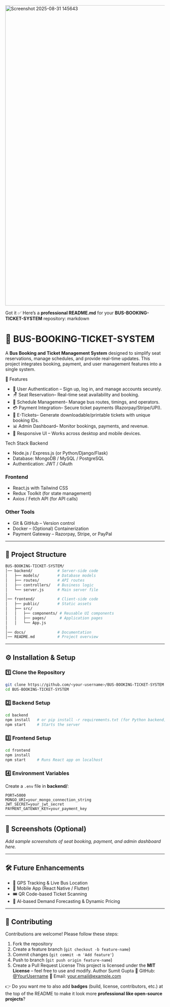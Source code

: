 <img width="1919" height="947" alt="Screenshot 2025-08-31 145643" src="https://github.com/user-attachments/assets/34a680eb-659c-4733-b816-ba215d2b4932" />




Got it ✅
Here’s a **professional README.md** for your **BUS-BOOKING-TICKET-SYSTEM** repository:
markdown
# 🚌 BUS-BOOKING-TICKET-SYSTEM

A **Bus Booking and Ticket Management System** designed to simplify seat reservations, manage schedules, and provide real-time updates. This project integrates booking, payment, and user management features into a single system.  

🚀 Features
- 🔐 User Authentication – Sign up, log in, and manage accounts securely.  
- 🪑 Seat Reservation– Real-time seat availability and booking.  
- 📅 Schedule Management– Manage bus routes, timings, and operators.  
- 💳 Payment Integration– Secure ticket payments (Razorpay/Stripe/UPI).  
- 📄 E-Tickets– Generate downloadable/printable tickets with unique booking IDs.  
- 📊 Admin Dashboard– Monitor bookings, payments, and revenue.  
- 📱 Responsive UI – Works across desktop and mobile devices.  



Tech Stack
Backend
- Node.js / Express.js (or Python/Django/Flask)  
- Database: MongoDB / MySQL / PostgreSQL  
- Authentication: JWT / OAuth  

### Frontend
- React.js with Tailwind CSS  
- Redux Toolkit (for state management)  
- Axios / Fetch API (for API calls)  

### Other Tools
- Git & GitHub – Version control  
- Docker – (Optional) Containerization  
- Payment Gateway – Razorpay, Stripe, or PayPal  

---

## 📂 Project Structure
```bash
BUS-BOOKING-TICKET-SYSTEM/
│── backend/           # Server-side code
│   ├── models/        # Database models
│   ├── routes/        # API routes
│   ├── controllers/   # Business logic
│   └── server.js      # Main server file
│
│── frontend/          # Client-side code
│   ├── public/        # Static assets
│   ├── src/
│   │   ├── components/ # Reusable UI components
│   │   ├── pages/      # Application pages
│   │   └── App.js
│
│── docs/              # Documentation
│── README.md          # Project overview
````

---

## ⚙️ Installation & Setup

### 1️⃣ Clone the Repository

```bash
git clone https://github.com/<your-username>/BUS-BOOKING-TICKET-SYSTEM.git
cd BUS-BOOKING-TICKET-SYSTEM
```

### 2️⃣ Backend Setup

```bash
cd backend
npm install   # or pip install -r requirements.txt (for Python backend)
npm start     # Starts the server
```

### 3️⃣ Frontend Setup

```bash
cd frontend
npm install
npm start     # Runs React app on localhost
```

### 4️⃣ Environment Variables

Create a `.env` file in **backend/**:

```env
PORT=5000
MONGO_URI=your_mongo_connection_string
JWT_SECRET=your_jwt_secret
PAYMENT_GATEWAY_KEY=your_payment_key
```

---

## 📸 Screenshots (Optional)

*Add sample screenshots of seat booking, payment, and admin dashboard here.*

---

## 🛠️ Future Enhancements

* 📍 GPS Tracking & Live Bus Location
* 📲 Mobile App (React Native / Flutter)
* 🎟️ QR Code-based Ticket Scanning
* 🤖 AI-based Demand Forecasting & Dynamic Pricing

---

## 🤝 Contributing

Contributions are welcome! Please follow these steps:

1. Fork the repository
2. Create a feature branch (`git checkout -b feature-name`)
3. Commit changes (`git commit -m 'Add feature'`)
4. Push to branch (`git push origin feature-name`)
5. Create a Pull Request
License
This project is licensed under the **MIT License** – feel free to use and modify.
Author
Sumit Gupta
🔗 GitHub: [@YourUsername](https://github.com/YourUsername)
📧 Email: [your.email@example.com](mailto:your.email@example.com)


👉 Do you want me to also add **badges** (build, license, contributors, etc.) at the top of the README to make it look more **professional like open-source projects**?
```
